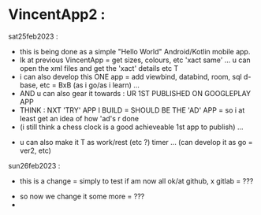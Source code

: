 # VincentApp2 :

sat25feb2023 :
- this is being done as a simple "Hello World" Android/Kotlin mobile app.
- lk at previous VincentApp = get sizes, colours, etc 'xact same' ... u can open the xml files and get the 'xact' details etc T
- i can also develop this ONE app = add viewbind, databind, room, sql d-base, etc = BxB (as i go/as i learn) ...
- AND u can also gear it towards : UR 1ST PUBLISHED ON GOOGLEPLAY APP
- THINK : NXT 'TRY' APP I BUILD = SHOULD BE THE 'AD' APP = so i at least get an idea of how 'ad's r done
- (i still think a chess clock is a good achieveable 1st app to publish) ...
+ u can also make it T as work/rest (etc ?) timer ... (can develop it as go = ver2, etc)

sun26feb2023 :
- this is a change = simply to test if am now all ok/at github, x gitlab = ???
>
- so now we change it some more = ???
- 